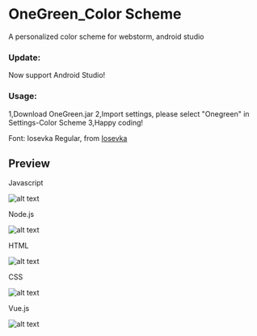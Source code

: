 # OneGreen_Color Scheme
A personalized color scheme for webstorm, android studio

### Update:
Now support Android Studio!


### Usage:
1,Download OneGreen.jar
2,Import settings, please select "Onegreen" in Settings-Color Scheme
3,Happy coding!


Font: Iosevka Regular, from [Iosevka](https://github.com/be5invis/Iosevka)

## Preview
Javascript

![alt text](https://raw.githubusercontent.com/gjuoun/JunGuo_Color_Scheme_Webstorm/master/javascript.png "Javascript")

Node.js

![alt text](https://raw.githubusercontent.com/gjuoun/JunGuo_Color_Scheme_Webstorm/master/nodejs.png "Node.js")

HTML

![alt text](https://raw.githubusercontent.com/gjuoun/JunGuo_Color_Scheme_Webstorm/master/html.png "HTML")

CSS

![alt text](https://raw.githubusercontent.com/gjuoun/JunGuo_Color_Scheme_Webstorm/master/css.png "CSS")

Vue.js

![alt text](https://raw.githubusercontent.com/gjuoun/JunGuo_Color_Scheme_Webstorm/master/vue.png "Vue.js")
